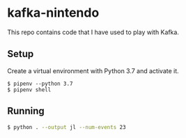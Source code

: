# kafka-nintendo
This repo contains code that I have used to play with Kafka.

## Setup
Create a virtual environment with Python 3.7 and activate it.
```
$ pipenv --python 3.7
$ pipenv shell
```   

## Running

```bash
$ python . --output jl --num-events 23                                                                                                                                3906ms  Mon 10 Jun 17:33:54 2019
```